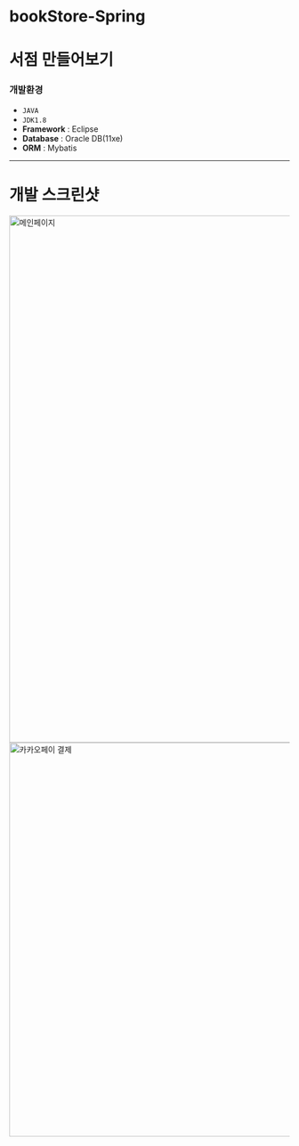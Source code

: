 # bookStore-Spring

# 서점 만들어보기

### 개발환경
- `JAVA`
- `JDK1.8`
- **Framework** :  Eclipse
- **Database**  : Oracle DB(11xe)
- **ORM** : Mybatis


---
# 개발 스크린샷

<img width="947" alt="메인페이지" src="https://github.com/jacomyou1026/bookStore-Spring-/assets/70208747/3ddd21d7-f238-4c90-b703-4b0d52322d0d">
<img width="708" alt="카카오페이 결제" src="https://github.com/jacomyou1026/bookStore-Spring-/assets/70208747/a3d020c2-26f8-46d5-b734-7eb02b763d8c">
